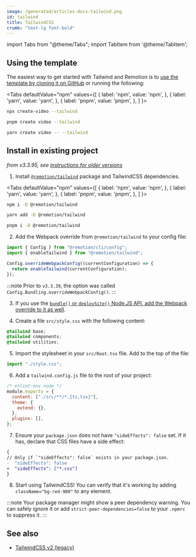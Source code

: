 ```yaml
---
image: /generated/articles-docs-tailwind.png
id: tailwind
title: TailwindCSS
crumb: "text-lg font-bold"
---
```


import Tabs from "@theme/Tabs";
import TabItem from '@theme/TabItem';

## Using the template

The easiest way to get started with Tailwind and Remotion is to [use the template by cloning it on GitHub](https://github.com/remotion-dev/template-tailwind) or running the following:

<Tabs
defaultValue="npm"
values={[
{ label: 'npm', value: 'npm', },
{ label: 'yarn', value: 'yarn', },
{ label: 'pnpm', value: 'pnpm', },
]
}>
<TabItem value="npm">

```bash
npx create-video --tailwind
```

  </TabItem>
  <TabItem value="pnpm">

```bash
pnpm create video --tailwind
```

  </TabItem>

  <TabItem value="yarn">

```bash
yarn create video -- --tailwind
```

  </TabItem>

</Tabs>

## Install in existing project

_from v3.3.95, see [instructions for older versions](https://github.com/remotion-dev/remotion/blob/88a5d8d17f50d6ab2b8a408556118d15a3686343/packages/docs/docs/tailwind.md)_

1. Install [`@remotion/tailwind`](/docs/tailwind/tailwind) package and TailwindCSS dependencies.

<Tabs
defaultValue="npm"
values={[
{ label: 'npm', value: 'npm', },
{ label: 'yarn', value: 'yarn', },
{ label: 'pnpm', value: 'pnpm', },
]
}>
<TabItem value="npm">

```bash
npm i -D @remotion/tailwind
```

  </TabItem>

  <TabItem value="yarn">

```bash
yarn add -D @remotion/tailwind
```

  </TabItem>
  <TabItem value="pnpm">

```bash
pnpm i -D @remotion/tailwind
```

  </TabItem>
</Tabs>

2. Add the Webpack override from `@remotion/tailwind` to your config file:

```ts twoslash title="remotion.config.ts"
import { Config } from "@remotion/cli/config";
import { enableTailwind } from "@remotion/tailwind";

Config.overrideWebpackConfig((currentConfiguration) => {
  return enableTailwind(currentConfiguration);
});
```

:::note
Prior to `v3.3.39`, the option was called `Config.Bundling.overrideWebpackConfig()`.
:::

3. If you use the [`bundle()` or `deploySite()` Node.JS API, add the Webpack override to it as well](/docs/webpack#when-using-bundle-and-deploysite).

4. Create a file `src/style.css` with the following content:

```css title="src/style.css"
@tailwind base;
@tailwind components;
@tailwind utilities;
```

5. Import the stylesheet in your `src/Root.tsx` file. Add to the top of the file:

```js title="src/Root.tsx"
import "./style.css";
```

6. Add a `tailwind.config.js` file to the root of your project:

```js title="tailwind.config.js"
/* eslint-env node */
module.exports = {
  content: ["./src/**/*.{ts,tsx}"],
  theme: {
    extend: {},
  },
  plugins: [],
};
```

7. Ensure your `package.json` does not have `"sideEffects": false` set. If it has, declare that CSS files have a side effect:

```diff title="package.json"
{
// Only if `"sideEffects": false` exists in your package.json.
-  "sideEffects": false
+  "sideEffects": ["*.css"]
}
```

8. Start using TailwindCSS! You can verify that it's working by adding `className="bg-red-900"` to any element.

:::note
Your package manager might show a peer dependency warning. You can safely ignore it or add `strict-peer-dependencies=false` to your `.npmrc` to suppress it.
:::

## See also

- [TailwindCSS v2 (legacy)](/docs/tailwind-legacy)
